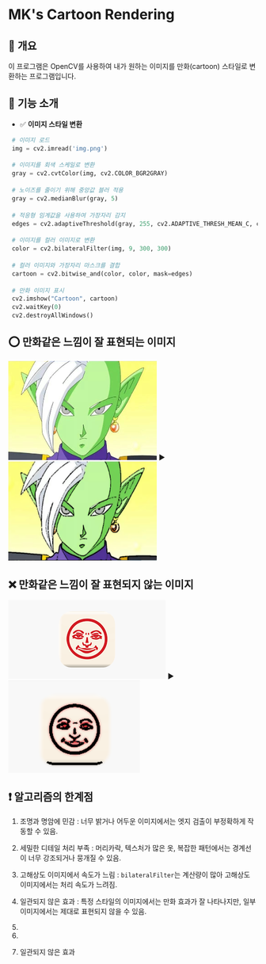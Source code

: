 # MK's Cartoon Rendering

## 📌 개요
이 프로그램은 OpenCV를 사용하여 내가 원하는 이미지를 만화(cartoon) 스타일로 변환하는 프로그램입니다.   

## :memo: 기능 소개
- ✅ **이미지 스타일 변환**
```python
 # 이미지 로드
 img = cv2.imread('img.png')

 # 이미지를 회색 스케일로 변환
 gray = cv2.cvtColor(img, cv2.COLOR_BGR2GRAY)

 # 노이즈를 줄이기 위해 중앙값 블러 적용
 gray = cv2.medianBlur(gray, 5)

 # 적응형 임계값을 사용하여 가장자리 감지
 edges = cv2.adaptiveThreshold(gray, 255, cv2.ADAPTIVE_THRESH_MEAN_C, cv2.THRESH_BINARY, 9, 9)

 # 이미지를 컬러 이미지로 변환
 color = cv2.bilateralFilter(img, 9, 300, 300)

 # 컬러 이미지와 가장자리 마스크를 결합
 cartoon = cv2.bitwise_and(color, color, mask=edges)

 # 만화 이미지 표시
 cv2.imshow("Cartoon", cartoon)
 cv2.waitKey(0)
 cv2.destroyAllWindows()
```
## :o: 만화같은 느낌이 잘 표현되는 이미지
<img src="https://github.com/Mean-Key/MK_CV_CR/blob/main/img/character.png" width="300" height="200"/>  :arrow_forward:  <img src="https://github.com/Mean-Key/MK_CV_CR/blob/main/img/character-cr.png" width="300" height="200"/>


## :x: 만화같은 느낌이 잘 표현되지 않는 이미지
<img src="https://github.com/Mean-Key/MK_CV_CR/blob/main/img/face.png"/>  :arrow_forward:  <img src="https://github.com/Mean-Key/MK_CV_CR/blob/main/img/face-cr.png">


## :heavy_exclamation_mark: 알고리즘의 한계점
1. 조명과 명암에 민감 : 너무 밝거나 어두운 이미지에서는 엣지 검출이 부정확하게 작동할 수 있음.
2. 세밀한 디테일 처리 부족 : 머리카락, 텍스처가 많은 옷, 복잡한 패턴에서는 경계선이 너무 강조되거나 뭉개질 수 있음.
3. 고해상도 이미지에서 속도가 느림 : `bilateralFilter`는 계산량이 많아 고해상도 이미지에서는 처리 속도가 느려짐.
4. 일관되지 않은 효과 : 특정 스타일의 이미지에서는 만화 효과가 잘 나타나지만, 일부 이미지에서는 제대로 표현되지 않을 수 있음.


2. 



3. 



4. 일관되지 않은 효과


